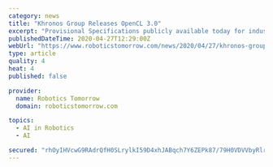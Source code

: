 ```yaml
---
category: news
title: "Khronos Group Releases OpenCL 3.0"
excerpt: "Provisional Specifications publicly available today for industry feedback; Enhanced deployment flexibility sets stage for new pervasively available core functionality"
publishedDateTime: 2020-04-27T12:29:00Z
webUrl: "https://www.roboticstomorrow.com/news/2020/04/27/khronos-group-releases-opencl-30/15194/"
type: article
quality: 4
heat: 4
published: false

provider:
  name: Robotics Tomorrow
  domain: roboticstomorrow.com

topics:
  - AI in Robotics
  - AI

secured: "rhOyIHVcwG9RAdrQfH0SLrylkI59D4xhJABqch7Y6ZEPk87/79H0VDVVbyRlrbQDSxu8e5nxWmOTEQykz+pK/j0ABLs1xGp6ydpzIj+0FbZ5MF0c/pSRvb9nIod6OwI4aWitlmUWuQRI3o+SeFCsOuY2jCcYuNi9s450UU2e3gRlKOs39UnVErKG9NdlHCHGkdS43xjQMaH+VRc03IB2q4xUguk5Inbdpi8825fRPo7boBU3x7ihmyO9dne5LxKx6XwgzBUel0bXbc+D3bX2Jz5Yuh3fG9sAKSB/yx0cZ6X3WKx6BmQgJVAhblh06zTT;98xsWeu6hiKngBes9nGhjw=="
---
```


